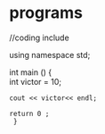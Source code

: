 # programs
//coding
include <iostream> 

using namespace std;

int main ()
{  
    int victor = 10;
    
    cout << victor<< endl;
    
    return 0 ;
     }

